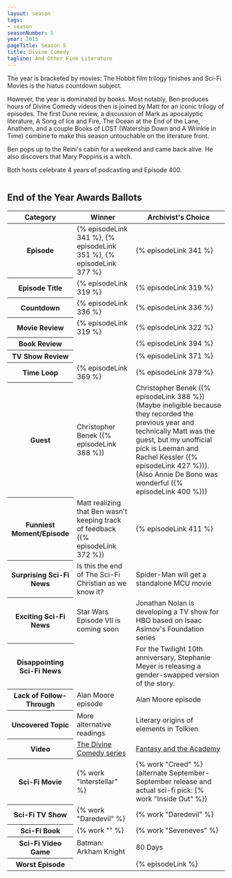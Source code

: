 ```yaml
---
layout: season
tags:
- season
seasonNumber: 5
year: 2015
pageTitle: Season 5
title: Divine Comedy
tagline: And Other Fine Literature
---
```

<div class="columns">
<div class="column is-half">
The year is bracketed by movies: The Hobbit film trilogy finishes and Sci-Fi Movies is the hiatus countdown subject.

However, the year is dominated by books. Most notably, Ben produces hours of Divine Comedy videos then is joined by Matt for an iconic trilogy of episodes. The first Dune review, a discussion of Mark as apocalyptic literature, A Song of Ice and Fire, The Ocean at the End of the Lane, Anathem, and a couple Books of LOST (Watership Down and A Wrinkle in Time) combine to make this season untouchable on the literature front.

Ben pops up to the Reini's cabin for a weekend and came back alive. He also discovers that Mary Poppins is a witch.

Both hosts celebrate 4 years of podcasting and Episode 400.
</div>
</div>

<h2>End of the Year Awards Ballots</h2>
<table class="table is-striped">
    <thead>
        <tr>
            <th>Category</th>
            <th>Winner</th>
            <th class="archivist">Archivist's Choice</th>
        </tr>
    </thead>
    <tbody>
        <tr>
            <th>Episode</th>
            <td>{% episodeLink 341 %}, {% episodeLink 351 %}, {% episodeLink 377 %}</td>
            <td>{% episodeLink 341 %}</td>
        </tr>
        <tr>
            <th>Episode Title</th>
            <td>{% episodeLink 319 %}</td>
            <td>{% episodeLink 319 %}</td>
        </tr>
        <tr>
            <th>Countdown</th>
            <td>{% episodeLink 336 %}</td>
            <td>{% episodeLink 336 %}</td>
        </tr>
        <tr>
            <th>Movie Review</th>
            <td>{% episodeLink 319 %}</td>
            <td>{% episodeLink 322 %}</td>
        </tr>
        <tr>
            <th>Book Review</th>
            <td></td>
            <td>{% episodeLink 394 %}</td>
        </tr>
        <tr>
            <th>TV Show Review</th>
            <td></td>
            <td>{% episodeLink 371 %}</td>
        </tr>
        <tr>
            <th>Time Loop</th>
            <td>{% episodeLink 369 %}</td>
            <td>{% episodeLink 379 %}</td>
        </tr>
        <tr>
            <th>Guest</th>
            <td>Christopher Benek ({% episodeLink 388 %})</td>
            <td>Christopher Benek ({% episodeLink 388 %}) (Maybe ineligible because they recorded the previous year and technically Matt was the guest, but my unofficial pick is Leeman and Rachel Kessler ({% episodeLink 427 %})). (Also Annie De Bono was wonderful ({% episodeLink 400 %}))</td>
        </tr>
        <tr>
            <th>Funniest Moment/Episode</th>
            <td>Matt realizing that Ben wasn't keeping track of feedback ({% episodeLink 372 %})</td>
            <td>{% episodeLink 411 %}</td>
        </tr>
        <tr>
            <th>Surprising Sci-Fi News</th>
            <td>Is this the end of The Sci-Fi Christian as we know it?</td>
            <td>Spider-Man will get a standalone MCU movie</td>
        </tr>
        <tr>
            <th>Exciting Sci-Fi News</th>
            <td>Star Wars Episode VII is coming soon</td>
            <td>Jonathan Nolan is developing a TV show for HBO based on Isaac Asimov's Foundation series</td>
        </tr>
        <tr>
            <th>Disappointing Sci-Fi News</th>
            <td></td>
            <td>For the Twilight 10th anniversary, Stephanie Meyer is releasing a gender-swapped version of the story.</td>
        </tr>
        <tr>
            <th>Lack of Follow-Through</th>
            <td>Alan Moore episode</td>
            <td>Alan Moore episode</td>
        </tr>
        <tr>
            <th>Uncovered Topic</th>
            <td>More alternative readings</td>
            <td>Literary origins of elements in Tolkien</td>
        </tr>
        <tr>
            <th>Video</th>
            <td><a href="https://www.youtube.com/watch?v=mXv5kWkqUsQ">The Divine Comedy series</a></td>
            <td><a href="https://www.youtube.com/watch?v=_SXP4mn0zI0">Fantasy and the Academy</a></td>
        </tr>
        <tr>
            <th>Sci-Fi Movie</th>
            <td>{% work "Interstellar" %}</td>
            <td>{% work "Creed" %} (alternate September-September release and actual sci-fi pick: {% work "Inside Out" %})</td>
        </tr>
        <tr>
            <th>Sci-Fi TV Show</th>
            <td>{% work "Daredevil" %}</td>
            <td>{% work "Daredevil" %}</td>
        </tr>
        <tr>
            <th>Sci-Fi Book</th>
            <td>{% work "" %}</td>
            <td>{% work "Seveneves" %}</td>
        </tr>
        <tr>
            <th>Sci-Fi Video Game</th>
            <td>Batman: Arkham Knight</td>
            <td>80 Days</td>
        </tr>
        <tr>
            <th>Worst Episode</th>
            <td></td>
            <td>{% episodeLink  %}</td>
        </tr>
    </tbody>
</table>